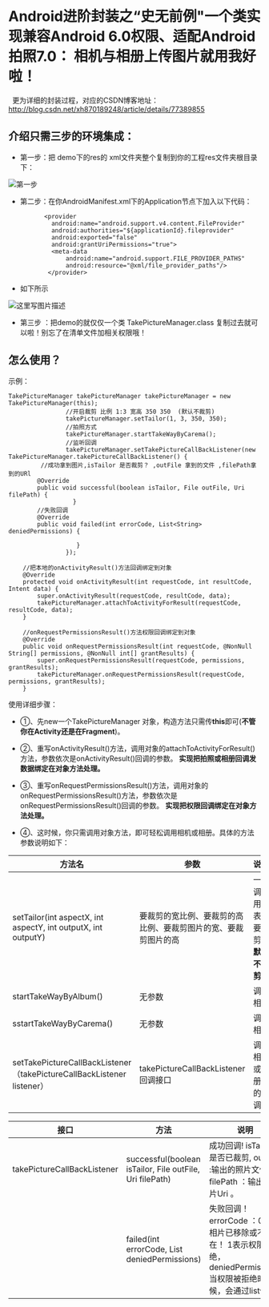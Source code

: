 
# Android进阶封装之“史无前例"一个类实现兼容Android 6.0权限、适配Android 拍照7.0： 相机与相册上传图片就用我好啦！
 
更为详细的封装过程，对应的CSDN博客地址：http://blog.csdn.net/xh870189248/article/details/77389855

## **介绍只需三步的环境集成：**


  - 第一步：把 demo下的res的 xml文件夹整个复制到你的工程res文件夹根目录下：



![第一步](http://img.blog.csdn.net/20170819115918985?watermark/2/text/aHR0cDovL2Jsb2cuY3Nkbi5uZXQveGg4NzAxODkyNDg=/font/5a6L5L2T/fontsize/400/fill/I0JBQkFCMA==/dissolve/70/gravity/SouthEast)



  - 第二步：在你AndroidManifest.xml下的Application节点下加入以下代码：

    

```
          <provider
            android:name="android.support.v4.content.FileProvider"
            android:authorities="${applicationId}.fileprovider"
            android:exported="false"
            android:grantUriPermissions="true">
            <meta-data
                android:name="android.support.FILE_PROVIDER_PATHS"
                android:resource="@xml/file_provider_paths"/>
           </provider>
```


 - 如下所示

![这里写图片描述](http://img.blog.csdn.net/20170819120218977?watermark/2/text/aHR0cDovL2Jsb2cuY3Nkbi5uZXQveGg4NzAxODkyNDg=/font/5a6L5L2T/fontsize/400/fill/I0JBQkFCMA==/dissolve/70/gravity/SouthEast)



 - 第三步 ：把demo的就仅仅一个类 TakePictureManager.class 复制过去就可以啦！别忘了在清单文件加相关权限哦！


## **怎么使用？**


示例：


```
TakePictureManager takePictureManager takePictureManager = new TakePictureManager(this);
                //开启裁剪 比例 1:3 宽高 350 350  (默认不裁剪)
                takePictureManager.setTailor(1, 3, 350, 350);
                //拍照方式
                takePictureManager.startTakeWayByCarema();
                //监听回调
                takePictureManager.setTakePictureCallBackListener(new TakePictureManager.takePictureCallBackListener() {
         //成功拿到图片,isTailor 是否裁剪？ ,outFile 拿到的文件 ,filePath拿到的URl
        @Override
        public void successful(boolean isTailor, File outFile, Uri filePath) {
                  }
        //失败回调
        @Override
        public void failed(int errorCode, List<String> deniedPermissions) {

                   }
                });

    //把本地的onActivityResult()方法回调绑定到对象
    @Override
    protected void onActivityResult(int requestCode, int resultCode, Intent data) {
        super.onActivityResult(requestCode, resultCode, data);
        takePictureManager.attachToActivityForResult(requestCode, resultCode, data);
    }

    //onRequestPermissionsResult()方法权限回调绑定到对象
    @Override
    public void onRequestPermissionsResult(int requestCode, @NonNull String[] permissions, @NonNull int[] grantResults) {
        super.onRequestPermissionsResult(requestCode, permissions, grantResults);
        takePictureManager.onRequestPermissionsResult(requestCode, permissions, grantResults);
    }

```
使用详细步骤：


- ①、先new一个TakePictureManager 对象，构造方法只需传**this**即可(**不管你在Activity还是在Fragment**)。

- ②、重写onActivityResult()方法，调用对象的attachToActivityForResult()方法，参数依次是onActivityResult()回调的参数。  **实现把拍照或相册回调发数据绑定在对象方法处理。**

- ③、重写onRequestPermissionsResult()方法，调用对象的onRequestPermissionsResult()方法，参数依次是onRequestPermissionsResult()回调的参数。  **实现把权限回调绑定在对象方法处理。**

- ④、这时候，你只需调用对象方法，即可轻松调用相机或相册。具体的方法参数说明如下：



| 方法名 | 参数|说明|
|-------|------|-----------|
| setTailor(int aspectX, int aspectY, int outputX, int outputY) | 要裁剪的宽比例、要裁剪的高比例、要裁剪图片的宽、要裁剪图片的高|一旦调用，表示要裁剪，**默认不裁剪**|
| startTakeWayByAlbum()| 无参数 |调用相册|
| sstartTakeWayByCarema()| 无参数 |调用相机|
| setTakePictureCallBackListener（takePictureCallBackListener listener）| takePictureCallBackListener 回调接口|调用相机或相册后的回调|


| 接口| 方法|说明|
|-------|------|-----------|
| takePictureCallBackListener | successful(boolean isTailor, File outFile, Uri filePath)|成功回调! isTailor : 是否已裁剪, outFile :输出的照片文件 ，filePath ：输出的照片Uri 。|
| | failed(int errorCode, List<String> deniedPermissions)|失败回调！errorCode ：0表示相片已移除或不存在！ 1表示权限被拒绝，deniedPermissions当权限被拒绝时候，会通过list传回|





